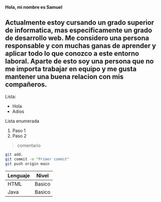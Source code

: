 **Hola, mi nombre es Samuel**
## Actualmente estoy cursando un grado superior de informatica, mas especificamente un grado de desarrollo web. Me considero una persona responsable y con muchas ganas de aprender y aplicar todo lo que conozco a este entorno laboral. Aparte de esto soy una persona que no me importa trabajar en equipo y me gusta mantener una buena relacion con mis compañeros.
Lista: 
- Hola
- Adios

Lista enumerada 
 1. Paso 1  
 2. Paso 2

> comentario

```bash
git add.
git commit -m "Primer commit"
git push origin main
```

| Lenguaje | Nivel |
|----------| ----- |
| HTML     | Basico |
| Java     | Basico |
